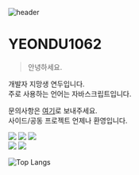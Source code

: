 ![header](https://capsule-render.vercel.app/api?type=waving&color=8EC96D&height=250&section=header)

# **YEONDU1062**
> 안녕하세요.

개발자 지망생 연두입니다.  
주로 사용하는 언어는 자바스크립트입니다.

문의사항은 [여기](https://open.kakao.com/me/yeonduhaeyo)로 보내주세요.  
사이드/공동 프로젝트 언제나 환영입니다.

<div>
  <img src="https://img.shields.io/badge/Node.js-F3F3F3?style=for-the-badge&logo=node.js&logoColor=black" />
  <img src="https://img.shields.io/badge/Unity-F3F3F3?style=for-the-badge&logo=unity&logoColor=black" />
  <img src="https://img.shields.io/badge/Git-F3F3F3.svg?style=for-the-badge&logo=git&logoColor=black" />
  <br />
  <img src="https://img.shields.io/badge/Visual Studio Code-F3F3F3.svg?style=for-the-badge" />
  <img src="https://img.shields.io/badge/React-F3F3F3.svg?style=for-the-badge&logo=react&logoColor=black" />
</div>

![Top Langs](https://github-readme-stats.vercel.app/api/top-langs/?username=yeondu1062&layout=compact&hide_title=true&border_radius=0&hide=html,css,batchfile)
